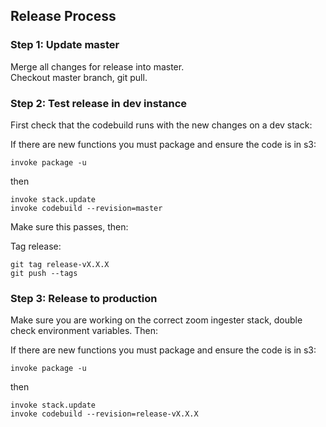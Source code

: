 ## Release Process

### Step 1: Update master

Merge all changes for release into master.  
Checkout master branch, git pull.

### Step 2: Test release in dev instance

First check that the codebuild runs with the new changes on a dev stack:

If there are new functions you must package and ensure the code is in s3:

    invoke package -u

then

	invoke stack.update
	invoke codebuild --revision=master

Make sure this passes, then:

Tag release:

    git tag release-vX.X.X
    git push --tags

### Step 3: Release to production

Make sure you are working on the correct zoom ingester stack, double check environment variables. Then:

If there are new functions you must package and ensure the code is in s3:

    invoke package -u
    
then

	invoke stack.update
	invoke codebuild --revision=release-vX.X.X
